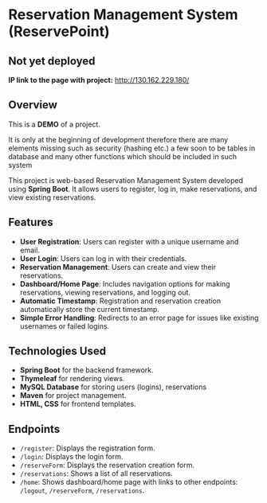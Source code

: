 # Reservation Management System (ReservePoint)

## Not yet deployed
**IP link to the page with project:** http://130.162.229.180/ 

## Overview
This is a **DEMO** of a project. 

It is only at the beginning of development therefore there are many elements missing such as security (hashing etc.) a few soon to be tables in database and many other functions which should be included in such system

This project is web-based Reservation Management System developed using **Spring Boot**. It allows users to register, log in, make reservations, and view existing reservations. 

## Features
- **User Registration**: Users can register with a unique username and email.
- **User Login**: Users can log in with their credentials.
- **Reservation Management**: Users can create and view their reservations.
- **Dashboard/Home Page**: Includes navigation options for making reservations, viewing reservations, and logging out.
- **Automatic Timestamp**: Registration and reservation creation automatically store the current timestamp.
- **Simple Error Handling**: Redirects to an error page for issues like existing usernames or failed logins.

## Technologies Used
- **Spring Boot** for the backend framework.
- **Thymeleaf** for rendering views.
- **MySQL Database** for storing users (logins), reservations
- **Maven** for project management.
- **HTML, CSS** for frontend templates.

## Endpoints
- `/register`: Displays the registration form.
- `/login`: Displays the login form.
- `/reserveForm`: Displays the reservation creation form.
- `/reservations`: Shows a list of all reservations.
- `/home`: Shows dashboard/home page with links to other endpoints: `/logout`, `/reserveForm`, `/reservations`.

